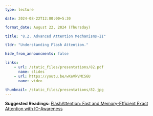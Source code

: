 ```yaml
---
type: lecture

date: 2024-08-22T12:00:00+5:30

format_date: August 22, 2024 (Thursday)

title: "8.2. Advanced Attention Mechanisms-II"

tldr: "Understanding Flash Attention."

hide_from_announcments: false

links: 
    - url: /static_files/presentations/82.pdf
      name: slides
    - url: https://youtu.be/wKeVkVMCS6U
      name: video

thumbnail: /static_files/presentations/82.jpg
---
```


**Suggested Readings:**
[FlashAttention: Fast and Memory-Efficient Exact Attention with IO-Awareness](https://arxiv.org/abs/2205.14135v2)
<!-- Other additional contents using markdown -->
